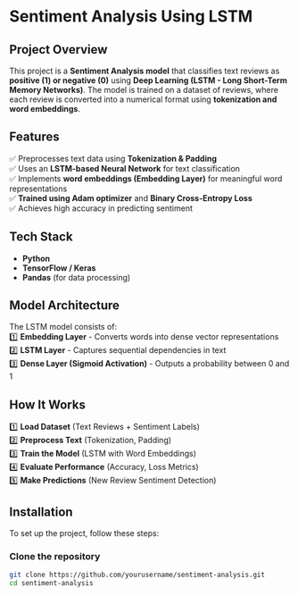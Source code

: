 # Sentiment Analysis Using LSTM  

## Project Overview  
This project is a **Sentiment Analysis model** that classifies text reviews as **positive (1) or negative (0)** using **Deep Learning (LSTM - Long Short-Term Memory Networks)**. The model is trained on a dataset of reviews, where each review is converted into a numerical format using **tokenization and word embeddings**.  

## Features  
✅ Preprocesses text data using **Tokenization & Padding**  
✅ Uses an **LSTM-based Neural Network** for text classification  
✅ Implements **word embeddings (Embedding Layer)** for meaningful word representations  
✅ **Trained using Adam optimizer** and **Binary Cross-Entropy Loss**  
✅ Achieves high accuracy in predicting sentiment  

## Tech Stack  
- **Python**  
- **TensorFlow / Keras**  
- **Pandas** (for data processing)  

## Model Architecture  
The LSTM model consists of:  
1️⃣ **Embedding Layer** - Converts words into dense vector representations  
2️⃣ **LSTM Layer** - Captures sequential dependencies in text  
3️⃣ **Dense Layer (Sigmoid Activation)** - Outputs a probability between 0 and 1  

## How It Works  
1️⃣ **Load Dataset** (Text Reviews + Sentiment Labels)  
2️⃣ **Preprocess Text** (Tokenization, Padding)  
3️⃣ **Train the Model** (LSTM with Word Embeddings)  
4️⃣ **Evaluate Performance** (Accuracy, Loss Metrics)  
5️⃣ **Make Predictions** (New Review Sentiment Detection)  

## Installation  
To set up the project, follow these steps:  

### Clone the repository  
```bash
git clone https://github.com/yourusername/sentiment-analysis.git
cd sentiment-analysis
